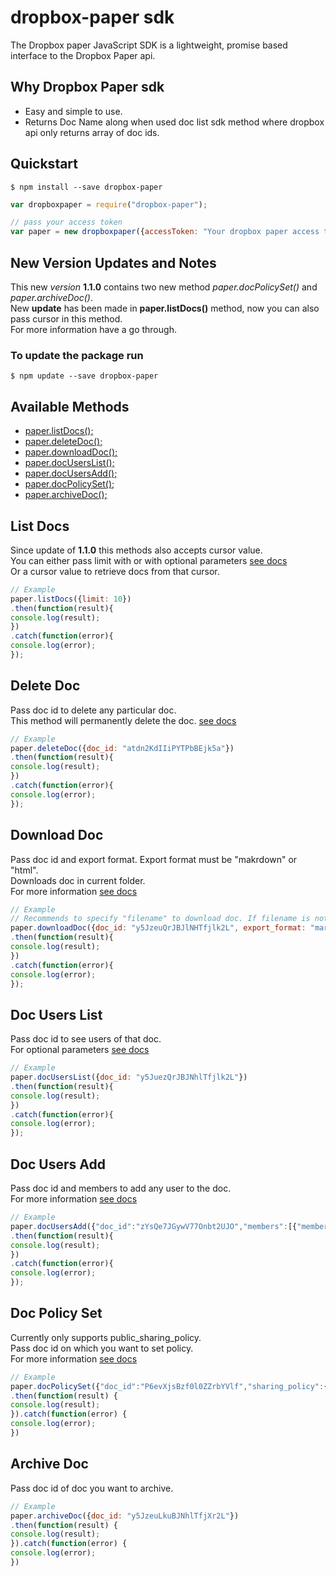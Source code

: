 # dropbox-paper sdk
The Dropbox paper JavaScript SDK is a lightweight, promise based interface to the Dropbox Paper api.

## Why Dropbox Paper sdk
* Easy and simple to use.
* Returns Doc Name along when used doc list sdk method where dropbox api only returns array of doc ids.


## Quickstart
```
$ npm install --save dropbox-paper
```

```javascript
var dropboxpaper = require("dropbox-paper");

// pass your access token
var paper = new dropboxpaper({accessToken: "Your dropbox paper access token"});

```

## New Version Updates and Notes
This new *version* **1.1.0** contains two new method *paper.docPolicySet()* and *paper.archiveDoc()*.<br>
New **update** has been made in **paper.listDocs()** method, now you can also pass cursor in this method.<br>
For more information have a go through.
### To update the package run
```
$ npm update --save dropbox-paper
```


## Available Methods
* [paper.listDocs();](https://github.com/singhnsatya/dropbox-paper/blob/master/README.md#list-docs)
* [paper.deleteDoc();](https://github.com/singhnsatya/dropbox-paper/blob/master/README.md#delete-doc)
* [paper.downloadDoc();](https://github.com/singhnsatya/dropbox-paper/blob/master/README.md#download-doc)
* [paper.docUsersList();](https://github.com/singhnsatya/dropbox-paper/blob/master/README.md#doc-users-list)
* [paper.docUsersAdd();](https://github.com/singhnsatya/dropbox-paper/blob/master/README.md#doc-users-add)
* [paper.docPolicySet();](https://github.com/singhnsatya/dropbox-paper/blob/master/README.md#doc-policy-set)
* [paper.archiveDoc();](https://github.com/singhnsatya/dropbox-paper/blob/master/README.md#archive-doc)

## List Docs
Since update of **1.1.0** this methods also accepts cursor value.<br>
You can either pass limit with or with optional parameters [see docs](https://www.dropbox.com/developers/documentation/http/documentation#paper-docs-list) <br>
Or a cursor value to retrieve docs from that cursor.
```javascript
// Example
paper.listDocs({limit: 10})
.then(function(result){
console.log(result);
})
.catch(function(error){
console.log(error);
});
```


## Delete Doc
Pass doc id to delete any particular doc. <br>
This method will permanently delete the doc. [see docs](https://www.dropbox.com/developers/documentation/http/documentation#paper-docs-permanently_delete)
```javascript
// Example
paper.deleteDoc({doc_id: "atdn2KdIIiPYTPbBEjk5a"})
.then(function(result){
console.log(result);
})
.catch(function(error){
console.log(error);
});
```

## Download Doc
Pass doc id and export format. Export format must be "makrdown" or "html".<br>
Downloads doc in current folder. <br>
For more information [see docs](https://www.dropbox.com/developers/documentation/http/documentation#paper-docs-download)
```javascript
// Example
// Recommends to specify "filename" to download doc. If filename is not pass default downloads it with name "download".
paper.downloadDoc({doc_id: "y5JzeuQrJBJlNHTfjlk2L", export_format: "markdown", filename: "my doc"})
.then(function(result){
console.log(result);
})
.catch(function(error){
console.log(error);
});
```

## Doc Users List
Pass doc id to see users of that doc.<br>
For optional parameters [see docs](https://www.dropbox.com/developers/documentation/http/documentation#paper-docs-users-list)
```javascript
// Example
paper.docUsersList({doc_id: "y5JuezQrJBJNhlTfjlk2L"})
.then(function(result){
console.log(result);
})
.catch(function(error){
console.log(error);
});
```

## Doc Users Add
Pass doc id and members to add any user to the doc.<br>
For more information [see docs](https://www.dropbox.com/developers/documentation/http/documentation#paper-docs-users-list)
```javascript
// Example
paper.docUsersAdd({"doc_id":"zYsQe7JGywV77Onbt2UJO","members":[{"member":{".tag":"email","email":"user email"},"permission_level":{".tag":"edit"}}]})
.then(function(result){
console.log(result);
})
.catch(function(error){
console.log(error);
});
```

## Doc Policy Set
Currently only supports public_sharing_policy.<br> Pass doc id on which you want to set policy. <br>
For more information [see docs](https://www.dropbox.com/developers/documentation/http/documentation#paper-docs-sharing_policy-set)
```javascript
// Example
paper.docPolicySet({"doc_id":"P6evXjsBzf0l0ZZrbYVlf","sharing_policy":{"public_sharing_policy":{".tag":"people_with_link_can_view_and_comment"}}})
.then(function(result) {
console.log(result);
}).catch(function(error) {
console.log(error);
})
```

## Archive Doc
Pass doc id of doc you want to archive.
```javascript
// Example
paper.archiveDoc({doc_id: "y5JzeuLkuBJNhlTfjXr2L"})
.then(function(result) {
console.log(result);
}).catch(function(error) {
console.log(error);
})
```



